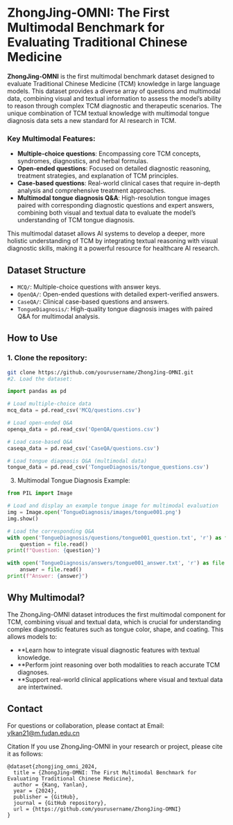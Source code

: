# ZhongJing-OMNI: The First Multimodal Benchmark for Evaluating Traditional Chinese Medicine

**ZhongJing-OMNI** is the first multimodal benchmark dataset designed to evaluate Traditional Chinese Medicine (TCM) knowledge in large language models. This dataset provides a diverse array of questions and multimodal data, combining visual and textual information to assess the model’s ability to reason through complex TCM diagnostic and therapeutic scenarios. The unique combination of TCM textual knowledge with multimodal tongue diagnosis data sets a new standard for AI research in TCM.

### Key Multimodal Features:
- **Multiple-choice questions**: Encompassing core TCM concepts, syndromes, diagnostics, and herbal formulas.
- **Open-ended questions**: Focused on detailed diagnostic reasoning, treatment strategies, and explanation of TCM principles.
- **Case-based questions**: Real-world clinical cases that require in-depth analysis and comprehensive treatment approaches.
- **Multimodal tongue diagnosis Q&A**: High-resolution tongue images paired with corresponding diagnostic questions and expert answers, combining both visual and textual data to evaluate the model’s understanding of TCM tongue diagnosis.

This multimodal dataset allows AI systems to develop a deeper, more holistic understanding of TCM by integrating textual reasoning with visual diagnostic skills, making it a powerful resource for healthcare AI research.

## Dataset Structure

- `MCQ/`: Multiple-choice questions with answer keys.
- `OpenQA/`: Open-ended questions with detailed expert-verified answers.
- `CaseQA/`: Clinical case-based questions and answers.
- `TongueDiagnosis/`: High-quality tongue diagnosis images with paired Q&A for multimodal analysis.

## How to Use

### 1. Clone the repository:
```bash
git clone https://github.com/yourusername/ZhongJing-OMNI.git
#2. Load the dataset:
```
```python
import pandas as pd

# Load multiple-choice data
mcq_data = pd.read_csv('MCQ/questions.csv')

# Load open-ended Q&A
openqa_data = pd.read_csv('OpenQA/questions.csv')

# Load case-based Q&A
caseqa_data = pd.read_csv('CaseQA/questions.csv')

# Load tongue diagnosis Q&A (multimodal data)
tongue_data = pd.read_csv('TongueDiagnosis/tongue_questions.csv')
```
3. Multimodal Tongue Diagnosis Example:

```python
from PIL import Image

# Load and display an example tongue image for multimodal evaluation
img = Image.open('TongueDiagnosis/images/tongue001.png')
img.show()

# Load the corresponding Q&A
with open('TongueDiagnosis/questions/tongue001_question.txt', 'r') as file:
    question = file.read()
print(f"Question: {question}")

with open('TongueDiagnosis/answers/tongue001_answer.txt', 'r') as file:
    answer = file.read()
print(f"Answer: {answer}")
```

## Why Multimodal?
The ZhongJing-OMNI dataset introduces the first multimodal component for TCM, combining visual and textual data, which is crucial for understanding complex diagnostic features such as tongue color, shape, and coating. This allows models to:

- **Learn how to integrate visual diagnostic features with textual knowledge.
- **Perform joint reasoning over both modalities to reach accurate TCM diagnoses.
- **Support real-world clinical applications where visual and textual data are intertwined.

## Contact
For questions or collaboration, please contact at Email: ylkan21@m.fudan.edu.cn

Citation
If you use ZhongJing-OMNI in your research or project, please cite it as follows:

```
@dataset{zhongjing_omni_2024,
  title = {ZhongJing-OMNI: The First Multimodal Benchmark for Evaluating Traditional Chinese Medicine},
  author = {Kang, Yanlan},
  year = {2024},
  publisher = {GitHub},
  journal = {GitHub repository},
  url = {https://github.com/yourusername/ZhongJing-OMNI}
}
```
